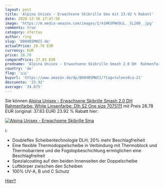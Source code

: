 ```yaml
---
layout: post
title: 'Alpina Unisex - Erwachsene Skibrille Sma mit 23.92 % Rabatt'
date: 2020-12-30 17:47:50
image: 'https://m.media-amazon.com/images/I/41HKSPWG9iL._SL200_.jpg'
comments: true
category: ofertas
author: ring
slug: 'B004B5MWII-de'
actualPrice: 28.78 EUR
currency: EUR
price: 28.78
comparePrice: 37.83 EUR
prodname: 'Alpina Unisex - Erwachsene Skibrille Smash 2.0 DH  Rahmenfarbe: White  Linsenfarbe: Dlh S2  One size  7075111'
country: 'de'
flag: '🇩🇪'
buyurl: 'https://www.amazon.de/dp/B004B5MWII/?tag=tolees0ca-21'
descuento: '23.92'
average: '24.875'
---
```


Sie können [Alpina Unisex - Erwachsene Skibrille Smash 2.0 DH  Rahmenfarbe: White  Linsenfarbe: Dlh S2  One size  7075111](https://www.amazon.de/dp/B004B5MWII/?tag=tolees0ca-21) mit Preis 28.78 EUR (original: 37.83 EUR) 23.92 % Rabatt hier:

[![Alpina Unisex - Erwachsene Skibrille Sma](https://m.media-amazon.com/images/I/41HKSPWG9iL._SL200_.jpg)](https://www.amazon.de/dp/B004B5MWII/?tag=tolees0ca-21)

ℹ️:

- Doubleflex Scheibentechnologie DLH; 20% mehr Beschlagfreiheit
- Eine flexible Thermodoppelscheibe in Verbindung mit Thermoblock und Thermobarriere und die Fogstopbeschichtung ermöglichen eine Beschlagfreiheit
- Spezialcoating auf den beiden Innenseiten der Doppelscheibe
- Luftkörper zwischen den Scheiben
- 100% UV-A, B und C Schutz

[Hier!!](https://www.amazon.de/dp/B004B5MWII/?tag=tolees0ca-21)
